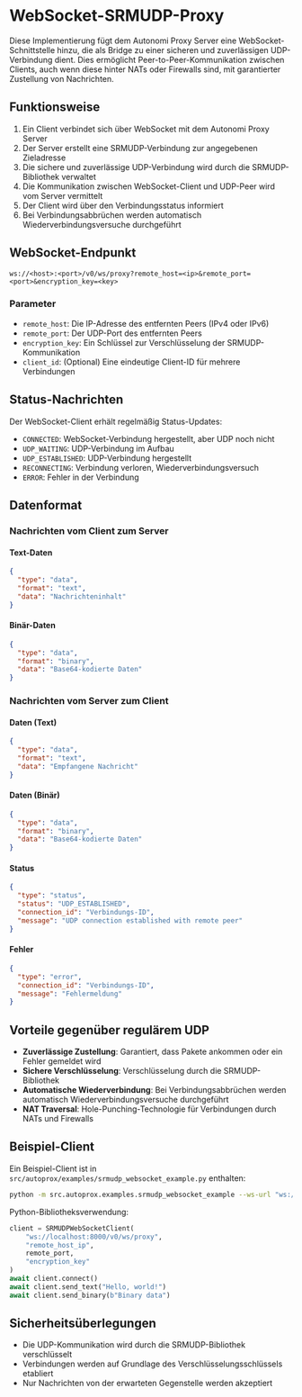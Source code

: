 # WebSocket-SRMUDP-Proxy

Diese Implementierung fügt dem Autonomi Proxy Server eine WebSocket-Schnittstelle hinzu, die als Bridge zu einer sicheren und zuverlässigen UDP-Verbindung dient. Dies ermöglicht Peer-to-Peer-Kommunikation zwischen Clients, auch wenn diese hinter NATs oder Firewalls sind, mit garantierter Zustellung von Nachrichten.

## Funktionsweise

1. Ein Client verbindet sich über WebSocket mit dem Autonomi Proxy Server
2. Der Server erstellt eine SRMUDP-Verbindung zur angegebenen Zieladresse
3. Die sichere und zuverlässige UDP-Verbindung wird durch die SRMUDP-Bibliothek verwaltet
4. Die Kommunikation zwischen WebSocket-Client und UDP-Peer wird vom Server vermittelt
5. Der Client wird über den Verbindungsstatus informiert
6. Bei Verbindungsabbrüchen werden automatisch Wiederverbindungsversuche durchgeführt

## WebSocket-Endpunkt

```
ws://<host>:<port>/v0/ws/proxy?remote_host=<ip>&remote_port=<port>&encryption_key=<key>
```

### Parameter

- `remote_host`: Die IP-Adresse des entfernten Peers (IPv4 oder IPv6)
- `remote_port`: Der UDP-Port des entfernten Peers
- `encryption_key`: Ein Schlüssel zur Verschlüsselung der SRMUDP-Kommunikation
- `client_id`: (Optional) Eine eindeutige Client-ID für mehrere Verbindungen

## Status-Nachrichten

Der WebSocket-Client erhält regelmäßig Status-Updates:

- `CONNECTED`: WebSocket-Verbindung hergestellt, aber UDP noch nicht
- `UDP_WAITING`: UDP-Verbindung im Aufbau
- `UDP_ESTABLISHED`: UDP-Verbindung hergestellt
- `RECONNECTING`: Verbindung verloren, Wiederverbindungsversuch
- `ERROR`: Fehler in der Verbindung

## Datenformat

### Nachrichten vom Client zum Server

#### Text-Daten
```json
{
  "type": "data",
  "format": "text",
  "data": "Nachrichteninhalt"
}
```

#### Binär-Daten
```json
{
  "type": "data",
  "format": "binary",
  "data": "Base64-kodierte Daten"
}
```

### Nachrichten vom Server zum Client

#### Daten (Text)
```json
{
  "type": "data",
  "format": "text",
  "data": "Empfangene Nachricht"
}
```

#### Daten (Binär)
```json
{
  "type": "data",
  "format": "binary",
  "data": "Base64-kodierte Daten"
}
```

#### Status
```json
{
  "type": "status",
  "status": "UDP_ESTABLISHED",
  "connection_id": "Verbindungs-ID",
  "message": "UDP connection established with remote peer"
}
```

#### Fehler
```json
{
  "type": "error",
  "connection_id": "Verbindungs-ID",
  "message": "Fehlermeldung"
}
```

## Vorteile gegenüber regulärem UDP

- **Zuverlässige Zustellung**: Garantiert, dass Pakete ankommen oder ein Fehler gemeldet wird
- **Sichere Verschlüsselung**: Verschlüsselung durch die SRMUDP-Bibliothek
- **Automatische Wiederverbindung**: Bei Verbindungsabbrüchen werden automatisch Wiederverbindungsversuche durchgeführt
- **NAT Traversal**: Hole-Punching-Technologie für Verbindungen durch NATs und Firewalls

## Beispiel-Client

Ein Beispiel-Client ist in `src/autoprox/examples/srmudp_websocket_example.py` enthalten:

```bash
python -m src.autoprox.examples.srmudp_websocket_example --ws-url "ws://localhost:8000/v0/ws/proxy" --remote-host PEER_IP --remote-port PEER_PORT --encryption-key SECRET_KEY
```

Python-Bibliotheksverwendung:

```python
client = SRMUDPWebSocketClient(
    "ws://localhost:8000/v0/ws/proxy",
    "remote_host_ip",
    remote_port,
    "encryption_key"
)
await client.connect()
await client.send_text("Hello, world!")
await client.send_binary(b"Binary data")
```

## Sicherheitsüberlegungen

- Die UDP-Kommunikation wird durch die SRMUDP-Bibliothek verschlüsselt
- Verbindungen werden auf Grundlage des Verschlüsselungsschlüssels etabliert
- Nur Nachrichten von der erwarteten Gegenstelle werden akzeptiert 